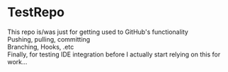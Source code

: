 # TestRepo
This repo is/was just for getting used to GitHub's functionality <br />
Pushing, pulling, committing<br />
Branching, Hooks, .etc<br />
Finally, for testing IDE integration before I actually start relying on this for work...